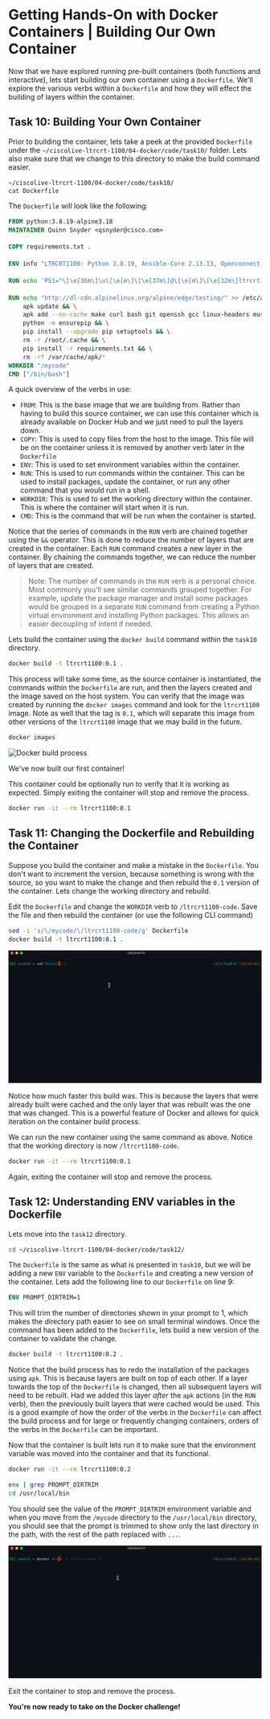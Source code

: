 # Getting Hands-On with Docker Containers | Building Our Own Container

Now that we have explored running pre-built containers (both functions and interactive), lets start building our own container using a `Dockerfile`.  We'll explore the various verbs within a `Dockerfile` and how they will effect the building of layers within the container.

## Task 10: Building Your Own Container

Prior to building the container, lets take a peek at the provided `Dockerfile` under the `~/ciscolive-ltrcrt-1100/04-docker/code/task10/` folder.  Lets also make sure that we change to this directory to make the build command easier.

```cd
~/ciscolive-ltrcrt-1100/04-docker/code/task10/
cat Dockerfile
```

The `Dockerfile` will look like the following:

```Dockerfile
FROM python:3.8.19-alpine3.18
MAINTAINER Quinn Snyder <qsnyder@cisco.com>

COPY requirements.txt . 

ENV info "LTRCRT1100: Python 3.8.19, Ansible-Core 2.13.13, Openconnect, VIRLUtils"

RUN echo 'PS1="\[\e[36m\]\u\[\e[m\]\[\e[37m\]@\[\e[m\]\[\e[32m\]ltrcrt1100\[\e[m\]:\[\e[33m\]\w\[\e[m\]\[\e[33m\]\\$\[\e[m\] "' >> /root/.bashrc 

RUN echo "http://dl-cdn.alpinelinux.org/alpine/edge/testing/" >> /etc/apk/repositories && \
    apk update && \
    apk add --no-cache make curl bash git openssh gcc linux-headers musl-dev libffi-dev openssl-dev libxml2-dev libxslt-dev wget openconnect && \
    python -m ensurepip && \
    pip install --upgrade pip setuptools && \
    rm -r /root/.cache && \
    pip install -r requirements.txt && \
    rm -rf /var/cache/apk/*
WORKDIR "/mycode" 
CMD ["/bin/bash"]
```

A quick overview of the verbs in use:

- `FROM`: This is the base image that we are building from.  Rather than having to build this source container, we can use this container which is already available on Docker Hub and we just need to pull the layers down.
- `COPY`: This is used to copy files from the host to the image.  This file will be on the container unless it is removed by another verb later in the `Dockerfile`
- `ENV`: This is used to set environment variables within the container.
- `RUN`: This is used to run commands within the container.  This can be used to install packages, update the container, or run any other command that you would run in a shell.
- `WORKDIR`: This is used to set the working directory within the container.  This is where the container will start when it is run.
- `CMD`: This is the command that will be run when the container is started.

Notice that the series of commands in the `RUN` verb are chained together using the `&&` operator.  This is done to reduce the number of layers that are created in the container.  Each `RUN` command creates a new layer in the container.  By chaining the commands together, we can reduce the number of layers that are created.

> Note: The number of commands in the `RUN` verb is a personal choice.  Most commonly you'll see similar commands grouped together.  For example, update the package manager and install some packages would be grouped in a separate `RUN` command from creating a Python virtual environment and installing Python packages.  This allows an easier decoupling of intent if needed.

Lets build the container using the `docker build` command within the `task10` directory.

```bash
docker build -t ltrcrt1100:0.1 .
```

This process will take some time, as the source container is instantiated, the commands within the `Dockerfile` are run, and then the layers created and the image saved on the host system.  You can verify that the image was created by running the `docker images` command and look for the `ltrcrt1100` image.  Note as well that the tag is `0.1`, which will separate this image from other versions of the `ltrcrt1100` image that we may build in the future.

```bash
docker images
```

![Docker build process](images/docker-build-01.gif)

We've now built our first container!

This container could be optionally run to verify that it is working as expected.  Simply exiting the container will stop and remove the process.

```bash
docker run -it --rm ltrcrt1100:0.1
```

## Task 11: Changing the Dockerfile and Rebuilding the Container

Suppose you build the container and make a mistake in the `Dockerfile`.  You don't want to increment the version, because something is wrong with the source, so you want to make the change and then rebuild the `0.1` version of the container.  Lets change the working directory and rebuild.

Edit the `Dockerfile` and change the `WORKDIR` verb to `/ltrcrt1100-code`.  Save the file and then rebuild the container (or use the following CLI command)

```bash
sed -i 's/\/mycode/\/ltrcrt1100-code/g' Dockerfile
docker build -t ltrcrt1100:0.1 .
```

![Docker build process number 2](images/docker-build-02.gif)

Notice how much faster this build was.  This is because the layers that were already built were cached and the only layer that was rebuilt was the one that was changed.  This is a powerful feature of Docker and allows for quick iteration on the container build process.

We can run the new container using the same command as above.  Notice that the working directory is now `/ltrcrt1100-code`.

```bash
docker run -it --rm ltrcrt1100:0.1
```

Again, exiting the container will stop and remove the process.

## Task 12: Understanding ENV variables in the Dockerfile

Lets move into the `task12` directory.  

```bash
cd ~/ciscolive-ltrcrt-1100/04-docker/code/task12/
```

The `Dockerfile` is the same as what is presented in `task10`, but we will be adding a new `ENV` variable to the `Dockerfile` and creating a new version of the container.  Lets add the following line to our `Dockerfile` on line 9:

```Dockerfile
ENV PROMPT_DIRTRIM=1
```

This will trim the number of directories shown in your prompt to 1, which makes the directory path easier to see on small terminal windows.  Once the command has been added to the `Dockerfile`, lets build a new version of the container to validate the change.

```bash
docker build -t ltrcrt1100:0.2 .
```

Notice that the build process has to redo the installation of the packages using `apk`.  This is because layers are built on top of each other.  If a layer towards the top of the `Dockerfile` is changed, then all subsequent layers will need to be rebuilt.  Had we added this layer *after* the `apk` actions (in the `RUN` verb), then the previously built layers that were cached would be used.  This is a good example of how the order of the verbs in the `Dockerfile` can affect the build process and for large or frequently changing containers, orders of the verbs in the `Dockerfile` can be important.

Now that the container is built lets run it to make sure that the environment variable was moved into the container and that its functional.

```bash
docker run -it --rm ltrcrt1100:0.2
```

```bash
env | grep PROMPT_DIRTRIM
cd /usr/local/bin
```

You should see the value of the `PROMPT_DIRTRIM` environment variable and when you move from the `/mycode` directory to the `/usr/local/bin` directory, you should see that the prompt is trimmed to show only the last directory in the path, with the rest of the path replaced with `...`.

![Docker build process number 3](images/docker-build-03.gif)

Exit the container to stop and remove the process.

**You're now ready to take on the Docker challenge!**
